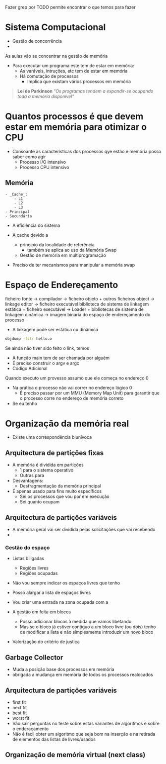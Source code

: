 
Fazer grep por TODO permite encontrar o que temos para fazer 

# Sistema Computacional
- Gestão de concorrência
- 

As aulas vão se concentrar na gestão de memória

- Para executar um programa este tem de estar em memória:
	- As varáveis, intruções, etc tem de estar em memória
	- Há comutação de processos
		- Implica que existam vários processos em memória
		

> **Lei de Parkinson** _"Os programas tendem a expandir-se ocupando toda a memória disponível"_

# Quantos processos é que devem estar em memória para otimizar o CPU
- Consoante as características dos processos qye estão e memória posso saber como agir
	- Processo I/O intensivo
	- Processo CPU intensivo

## Memória
	- _Cache_:
		- L1
		- L2
		- L3
	- Principal
	- Secundária

- A eficiência do sistema 

- A cache devido a 
	- princípio da localidade de referência
		- também se aplica ao uso da Memória Swap
	- Gestão de memória em multiprogramação
- Preciso de ter mecanismos para manipular a memória swap

# Espaço de Endereçamento
ficheiro fonte -> compilador -> ficheiro objeto + outros ficheiros object -> linkage editor -> ficheiro executável
biblioteca de sistema de linkagem estática + ficheiro executável -> Loader + bibliotecas de sistema de linkagem dinâmica -> imagem binária do espaço de endereçamento do processo

- A linkagem pode ser estática ou dinâmica

```bash
objdump -fstr hello.o
```

Se ainda não tiver sido feito o link, temos  

- A função main tem de ser chamada por alguém
- É preciso construir o argv e argc
- Código Adicional


Quando executo um provesso assumo que ele começa no endereço 0
- Na prática o processo não vai correr no endereço lógico 0
	- É preciso passar por um MMU (Memory Map Unit) para garantir que o processo corre no endereço de memória correto
- Se eu tenho 

# Organização da memória real
- Existe uma correspondência biunívoca 

## Arquitectura de partições fixas
- A memória é dividida em partições
	- 1 para o sistema operativo
	- Outras para 
- Desvantagens:
	- Desfragmentação da memória principal
- É apenas usado para fins muito específicos
	- Sei os processos que vou por em execução
	- Sei quanto ocupam

## Arquitectura de partições variáveis
- A memória geral vai ser dividida pelas solicitações que vai recebendo
- 

### Gestão do espaço
- Listas biligadas
	- Regiões livres
	- Regiões ocupadas
- Não vou sempre indicar os espaços livres que tenho
- Posso alargar a lista de espaços livres
- Vou criar uma entrada na zona ocupada com a 
- A gestão em feita em blocos
	- Posso adicionar blocos à medida que vamos libetando
	- Mas se o bloco já estiver contíguo a um bloco livre (ou dois) tenho de modificar a lista e não simplesmente introduzir um novo bloco

- Valorização do critério de justiça
	
## Garbage Collector
- Muda a posição base dos processos em memória
- obrigada a mudança em memória de todos os processos realocados

## Arquitectura de partições variáveis
- first fit
- next fit
- best fit
- worst fit
- Vão sair perguntas no teste sobre estas variantes de algoritmos e sobre o enderaçamento
- Não é facil obter um algoritmo que seja bom na inserção e na retirada de elementos das listas de livres/usados

## Organização de memória virtual (next class)

